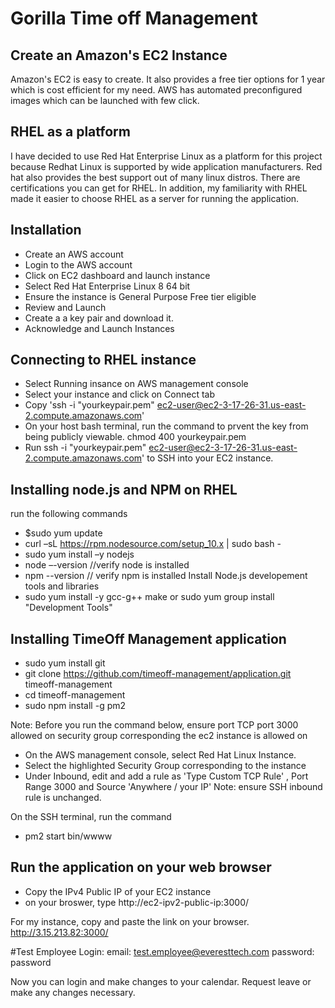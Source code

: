 #  Gorilla Time off Management 


## Create an Amazon's EC2 Instance

Amazon's EC2 is easy to create. It also provides a free tier options for 1 year which is cost efficient for my need. AWS  has automated preconfigured images which can be launched with few click. 

## RHEL as a platform

I have decided to use Red Hat Enterprise Linux as a platform for this project because Redhat Linux is supported by wide application manufacturers. Red hat also provides  the best support out of many linux distros. There are certifications you can get for RHEL. In addition, my  familiarity with RHEL made it easier to  choose RHEL as a server for running the application.

## Installation
* Create an AWS account
* Login to the AWS account
* Click on EC2 dashboard and launch instance
* Select Red Hat Enterprise Linux 8 64 bit
* Ensure the instance is General Purpose Free tier eligible 
* Review and Launch
* Create a a key pair and download it. 
* Acknowledge and Launch Instances

## Connecting to RHEL instance
* Select Running insance on AWS management console
* Select your instance and click on Connect tab
* Copy 'ssh -i "yourkeypair.pem" ec2-user@ec2-3-17-26-31.us-east-2.compute.amazonaws.com'
* On your host bash terminal, run the command to prvent the key from being publicly viewable.
    chmod 400 yourkeypair.pem 
* Run ssh -i "yourkeypair.pem" ec2-user@ec2-3-17-26-31.us-east-2.compute.amazonaws.com' to SSH into your EC2 instance. 


## Installing node.js and NPM on RHEL
run the following commands
* $sudo yum update 
* curl –sL https://rpm.nodesource.com/setup_10.x | sudo bash -
* sudo yum install –y nodejs  
* node –-version //verify node is installed 
* npm --version  // verify npm is installed
    Install Node.js developement tools and libraries
* sudo yum install -y gcc-g++ make  or sudo yum group install "Development Tools"



## Installing TimeOff Management application 
* sudo yum install git
* git clone https://github.com/timeoff-management/application.git timeoff-management
* cd timeoff-management
* sudo npm install -g pm2

Note: Before you run the command below, ensure port TCP port 3000 allowed on security group corresponding the ec2 instance is allowed on 

* On the AWS management console, select  Red Hat Linux Instance.
* Select the highlighted Security Group corresponding to the instance
* Under Inbound, edit and add a rule as 
    'Type Custom TCP Rule' , Port Range 3000 and Source 'Anywhere / your IP' 
Note: ensure SSH inbound rule is unchanged. 

On the SSH terminal, run the command

* pm2 start bin/wwww


## Run the application on your web browser
 * Copy the IPv4 Public IP of your EC2 instance
 * on your broswer, type
    http://ec2-ipv2-public-ip:3000/
    
  For my instance, copy and paste the link on your browser.
  http://3.15.213.82:3000/
  
  #Test Employee Login:
   email: test.employee@everesttech.com
   password: password

Now you can login and make changes to your calendar. Request leave or make any changes necessary. 












 




